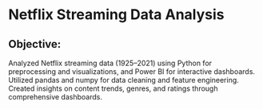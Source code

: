 # Netflix Streaming Data Analysis
## Objective:
Analyzed Netflix streaming data (1925–2021) using Python for preprocessing and visualizations, and Power BI for interactive dashboards. Utilized pandas and numpy for data cleaning and feature engineering. Created insights on content trends, genres, and ratings through comprehensive dashboards.







